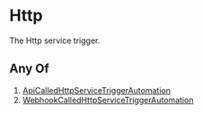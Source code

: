 # Http

The Http service trigger.

## Any Of

1. [ApiCalledHttpServiceTriggerAutomation](/docs/automation/trigger/service/http/apicalled)
2. [WebhookCalledHttpServiceTriggerAutomation](/docs/automation/trigger/service/http/webhookcalled)

